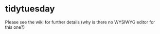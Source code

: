 # tidytuesday

Please see the wiki for further details (why is there no WYSIWYG editor for this one?)
